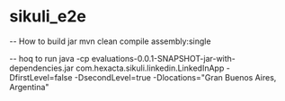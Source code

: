 # sikuli_e2e

-- How to build jar
mvn clean compile assembly:single

-- hoq to run
java -cp evaluations-0.0.1-SNAPSHOT-jar-with-dependencies.jar com.hexacta.sikuli.linkedin.LinkedInApp -DfirstLevel=false -DsecondLevel=true -Dlocations="Gran Buenos Aires, Argentina"